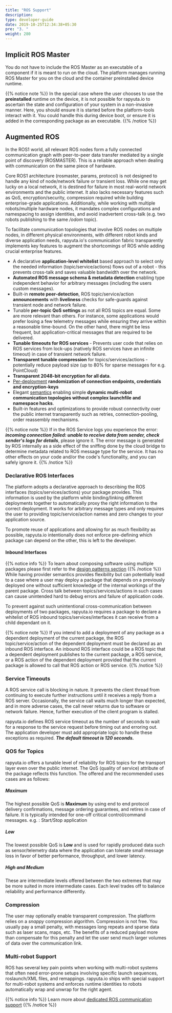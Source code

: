 ```yaml
---
title: "ROS Support"
description:
type: developer-guide
date: 2019-10-25T12:34:38+05:30
pre: "3. "
weight: 280
---
```

## Implicit ROS Master
You do not have to include the ROS Master as an executable of a component
if it is meant to run on the cloud. The platform manages running ROS
Master for you on the cloud and the container preinstalled device runtime. 

{{% notice note %}}
In the special case where the user chooses to use the **preinstalled**
runtime on the device, it is not possible for rapyuta.io to ascertain the
state and configuration of your system in a non-invasive manner. Here, you
should ensure it is started before the platform-tools interact with it. You
could handle this during device boot, or ensure it is added in the
corresponding package as an executable.
{{% /notice %}}

## Augmented ROS 
In the ROS1 world, all relevant ROS nodes form a fully connected
communication graph with peer-to-peer data transfer mediated by a
single point of discovery (ROSMASTER).
This is a reliable approach when dealing with communication on
the same piece of hardware. 

Core ROS1 architecture (rosmaster, params, protocol) is not designed
to handle any kind of node/network failure or transient loss. While one
may get lucky on a local network, it is destined for failure in most
real-world network environments and the public internet. It also lacks
necessary features such as QoS, encryption/security, compression required
while building enterprise-grade applications. Additionally, while working with
multiple robots/multiple hardware nodes, it mandates complex configurations
and namespacing to assign identities, and avoid inadvertent
cross-talk (e.g. two robots publishing to the same */odom* topic).

To facilitate communication topologies that involve ROS nodes on
multiple nodes, in different physical environments, with different
robot kinds and diverse application needs, 
rapyuta.io's communication fabric transparently implements key
features to augment the shortcomings of ROS while adding crucial
enterprise features.

* A declarative **application-level whitelist** based approach to select only the needed information (topic/service/actions) flows out of a robot - this prevents cross-talk and saves valuable bandwidth over the network.
* **Automated ROS message schema & metadata detection**  enabling type independent behavior for arbitrary messages (including the users custom messages). 
* Built-in **remote peer-detection**, ROS topic/service/action **announcements** with **liveliness** checks for safe-guards against transient node and network failure.
* Tunable __per-topic QoS settings__ as not all ROS topics are equal. 
  Some are more relevant than others. For instance, some applications would prefer losing
a few telemetry messages while ensuring they arrive within a reasonable time-bound.
On the other hand, there might be less frequent, but application-critical messages
that are required to be delivered. 
* __Tunable timeouts for ROS services__ - Prevents user code that relies on ROS services from lock-ups (natively ROS services have an infinite timeout) in case of transient network failure. 
* __Transparent tunable compression__ for topics/services/actions - potentially reduce payload size (up to 80% for sparse messages for e.g. PointCloud)
* __Transparent 2048-bit encryption for all data__.
* [Per-deployment](/developer-guide/manage-software-cycle/deployments/) __randomization of connection endpoints, credentials and encryption-keys__
* Elegant [semantics](/developer-guide/manage-software-cycle/communication-topologies/ros-support/#scoping-auto-prefix-or-namespace-by-self-identity) enabling simple __dynamic multi-robot communication topologies without complex launchfile and namespace hacks__.
* Built-in features and optimizations to provide robust connectivity over the public internet transparently such as retries, connection-pooling, order reassembly mechanisms. 

{{% notice note %}}
If in the ROS Service logs you experience the error: ***incoming connection failed: unable to receive data from sender, check sender's logs for details***, please ignore it. The error message is generated by ROS internally as a side effect of the sniffing done by the cloud bridge to determine metadata related to ROS message type for the service. It has no other effects on your code and/or the code's functionality, and you can safely ignore it.
{{% /notice %}}

### Declarative ROS Interfaces
The platform adopts a declarative approach to describing the ROS
interfaces (topics/services/actions) your package provides. 
This information is used by the platform while binding/linking
different deployments together to automatically proxy the right
information to the correct deployment. It works for arbitrary
message types and only requires the user to providing topic/service/action
names and zero changes to your application source.

To promote reuse of applications and allowing for as much
flexibility as possible, rapyuta.io intentionally does not
enforce pre-defining which package can depend on the other,
this is left to the developer. 

#### Inbound Interfaces
{{% notice info %}}
To learn about composing software using multiple packages please first refer to the [design patterns section](/developer-guide/manage-software-cycle/compose-software/design-patterns/)
{{% /notice %}}
While having provider semantics provides flexibility but can potentially lead to a case where a user may deploy a package that depends on a previously deployed one without sufficient knowledge of the internal workings of the parent package. Cross talk between topics/services/actions in such cases can cause unintended hard to debug errors and failure of application code. 

To prevent against such unintentional cross-communication between deployments of two packages, rapyuta.io requires a package to declare a whitelist of ROS inbound topics/services/interfaces it can receive from a child dependant on it. 

{{% notice note %}}
If you intend to add a deployment of any package as a dependent deployment of the current package, the ROS topic/service/action of the dependent deployment must be declared as an inbound ROS interface. An inbound ROS interface could be a ROS topic that a dependent deployment publishes to the current package, a ROS service, or a ROS action of the dependent deployment provided that the current package is allowed to call that ROS action or ROS service.
{{% /notice %}}

### Service Timeouts
A ROS service call is blocking in nature. It prevents the client
thread from continuing to execute further instructions until it
receives a reply from a ROS server. Occasionally, the service call
waits much longer than expected, and in more adverse cases, the call
never returns due to software or network failure. Hence, further
execution of the client program is stalled.

rapyuta.io defines ROS service timeout as the number of seconds to wait
for a response to the service request before timing out and erroring out.
The application developer must add appropriate logic to handle these exceptions as required. **_The default timeout is 120 seconds._**

### QOS for Topics
rapyuta.io offers a tunable level of reliability for ROS topics for the transport layer even over the public internet. The QoS (quality of service) attribute of the package reflects this function. The offered and the recommended uses cases are as follows:

##### Maximum
The highest possible QoS is **Maximum** by using end to end protocol delivery confirmations, message ordering guarantees, and retires in case of failure.  It is typically intended for one-off critical control/command messages.
e.g. : Start/Stop application

##### Low
The lowest possible QoS is **Low** and is used for rapidly produced data such as sensor/telemetry data where the application can tolerate small message loss in favor of better performance, throughput, and lower latency.

##### High and Medium
These are intermediate levels offered between the two extremes that may be more suited in more intermediate cases. Each level trades off to balance reliability and performance differently.

### Compression
The user may optionally enable transparent compression. The platform relies on a *snappy* compression algorithm. Compression is not free. You usually pay a small penalty, with messages long repeats and sparse data such as laser scans, maps, etc. The benefits of a reduced payload more than compensate for this penalty and let the user send much larger volumes of data over the communication link.

### Multi-robot Support
ROS has several key pain points when working with multi-robot systems that often need error-prone setups involving specific launch sequences, roslaunch/XML files, and remappings. rapyuta.io ships with special support for multi-robot systems and enforces runtime identities to robots automatically wrap and unwrap for the right agent. 

{{% notice info %}}
Learn more about [dedicated ROS communication support](/developer-guide/manage-software-cycle/communication-topologies/ros-support/)
{{% /notice %}}

